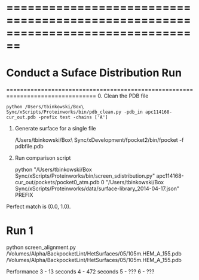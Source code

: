 ================================================================================
================================================================================
Conduct a Suface Distribution Run
================================================================================
================================================================================
0. Clean the PDB file
	
	python /Users/tbinkowski/Box\ Sync/xScripts/Proteinworks/bin/pdb_clean.py -pdb_in apc114168-cur_out.pdb -prefix test -chains ['A']

1. Generate surface for a single file

	/Users/tbinkowski/Box\ Sync/xDevelopment/fpocket2/bin/fpocket -f pdbfile.pdb 

2. Run comparison script


	python  "/Users/tbinkowski/Box Sync/xScripts/Proteinworks/bin/screen_sdistribution.py" apc114168-cur_out/pockets/pocket0_atm.pdb  0 "/Users/tbinkowski/Box Sync/xScripts/Proteinworks/data/surface-library_2014-04-17.json" PREFIX

Perfect match is (0.0, 1.0).


Run 1
================================================================================
python screen_alignment.py /Volumes/Alpha/BackpocketLint/HetSurfaces/05/105m.HEM_A_155.pdb /Volumes/Alpha/BackpocketLint/HetSurfaces/05/105m.HEM_A_155.pdb


Performance 
3 - 13 seconds
4 - 472 seconds
5 - ???
6 - ???
